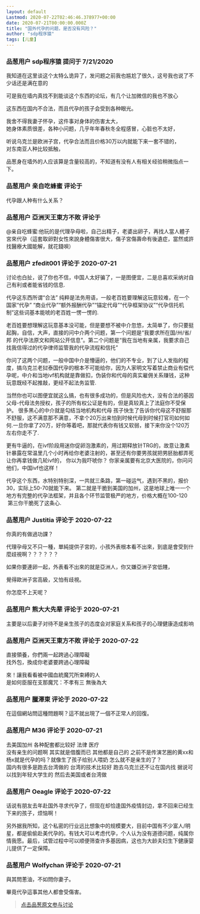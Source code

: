 ```yaml
---
layout: default
Lastmod: 2020-07-22T02:46:46.378977+00:00
date: 2020-07-21T00:00:00.000Z
title: "国外代孕的问题，是否没有风险？"
author: "sdp程序猿"
tags: [儿童]
---
```



### 品葱用户 **sdp程序猿** 提问于 7/21/2020
    
我知道在这里谈这个太特么诡异了，发问题之前我也尴尬了很久，这号我也说了不少话还是满在意的  
  
可是我在墙内真找不到能谈这个东西的论坛，有几个让加微信的我也不放心  
  
这东西在国内不合法，而且代孕的孩子会受到各种眼光。  
  
我舍不得我妻子怀孕，这件事对身体的伤害太大，  
她身体素质很差，各种小问题，几乎年年春秋冬全程感冒，心脏也不太好，  
  
  
听说乌克兰是欧洲子宫，代孕合法而且价格30万以内就能下来一套不错的，  
对东南亚人种比较抵触，  
  
  
品葱身在墙外的人应该算是含量较高的，不知道有没有人有相关经验稍微指点一下。
    
                

### 品葱用户 **亲自吃蜂蜜** 评论于 
        
代孕跟人种有什么关系？
        
                

### 品葱用户 **亞洲天王東方不敗** 评论于 
        
@亲自吃蜂蜜:他玩的是代理孕母啦，自己出精子，老婆出卵子，再找人當人體子宮來代孕（這套取卵對女性來說身體傷害很大，傷子宮傷壽命有後遺症，當然或許找醫療大國能解，就花錢唄）
        
                

### 品葱用户 **zfedit001** 评论于 2020-07-21
        
讨论也白扯，说了你也不信，中国人太好骗了，一是图便宜，二是总喜欢采纳对自己有利或者能省钱的信息.   
  
代孕这东西所谓“合法” 纯粹是法务用语，一般老百姓要理解这玩意较难，在一个国家“代孕” “商业代孕”“额外报酬代孕”“锚定代母”“代孕框架协议”“代孕信托机制”这些词基本能唬的老百姓一愣一愣的.  
  
老百姓要想理解这玩意基本没可能，但是要想不被中介忽悠，太简单了，你只要挺起胸，自信，大声，直接的问中介两个问题，第一个问题是“我要求所在国/州/省/邦 的代孕法原文和网站公开信息”。第二个问题是“我在当地有亲属，我要求自己找我信得过的代孕律师监管我的代孕流程和信托”  
  
你问了这两个问题，一般中国中介是懵逼的，他们的不专业，到了让人发指的程度，搞乌克兰老挝泰国代孕的根本不可能给你，因为人家明文写着禁止商业有偿代孕呢，中介和当地ivf机构就是靠做扣，伪装你和代母的真实雇佣关系赚钱，这种玩意既经不起推敲，更经不起法务监管.  
  
当然你也可以图便宜就这么搞，也有很多成功的，但是风险也大，没有合法的基因父母-代母法务授权，孩子的所有权公证是有的，但是真较真上了法庭你不受保护。 很多黑心的中介就是勾结当地机构和代母 孩子快生了告诉你代母这不舒服那不舒服，这不满意那不满意，不拿个20万出来怕到时候代母到时候打官司如何如何.一旦你拿了20万，好你等着吧，那就代表你有钱又软弱，接下来你没个120万左右你走不了.  
  
更有牛逼的，在ivf阶段用迷你促卵泡激素的，用过期释放针TRG的，故意让激素针暴露在常温里几个小时再给你老婆注射的，甚至还有你要男孩就把男胚胎都弄死让你再拿钱做几轮ivf的， 你以为我吓唬你？ 你家亲属要有北京大医院的，你问问他们，中国ivf也这样！  
  
代孕这个东西，水特别特别深，一共就三条路，第一碰运气，遇到不黑的，报价30，实际上50-70就能下来。 第二就是干脆到美国的加州，这是地球上唯一一个地方有完整的代孕法框架，并且各个环节监管极严的地方，价格大概在100-120  第三你干脆死了这条心.
        
                

### 品葱用户 **Justitia** 评论于 2020-07-22
        
你真的有做過功課？  
  
代理孕母又不只一種，單純提供子宮的，小孩外表根本看不出來，到底是會受到什麼歧視啊？？？？？？  
  
如果你要連卵一起，外表看不出來的就是亞洲人，你又嫌亞洲子宮低賤，  
  
覺得歐洲子宮高級，又怕有歧視。  
  
你怎麼不上天呢？
        
                

### 品葱用户 **熊大大先辈** 评论于 2020-07-21
        
主要是以后妻子对待不是亲生孩子的态度会对家庭关系和孩子的心理健康造成影响
        
                

### 品葱用户 **亞洲天王東方不敗** 评论于 2020-07-22
        
直接領養，你們兩一起跨過心理障礙  
找外包，換成你老婆要跨過心理障礙  
  
來！讓我看看被中國血統魔咒所束縛的人  
是如何臣服在支那魔咒：不孝有三 無後為大
        
                

### 品葱用户 **臘澤東** 评论于 2020-07-22
        
在這個網站問這種問題啊？這不就出現了一個不正常人的回復。
        
                

### 品葱用户 **M36** 评论于 2020-07-21
        
去美国加州 各种配套都比较好 法律 医疗  
没有亲生的问题啊 其实就是借腹而已 其他都是自己的 之前不是传演艺圈的黄xx和杨x就是代孕的吗？就像生了孩子给别人喂奶 怎么就不是亲生的了？  
国内有很多是跑去台湾做的 台湾的技术比较好 跑去乌克兰还不让在国内找 据说可以找到年轻大学生的 然后去美国或者台湾做
        
                

### 品葱用户 **Oeagle** 评论于 2020-07-22
        
话说有朋友去年赴国外寻求代孕了，但现在却恰逢国外疫情封边，拿不回来已经生下来的孩子，烦恼啊！  
  
另外据我所知，这个私密的行业远比想象中的规模要大，目前中国有不少富人/明星，都是偷偷赴美代孕的。有钱大可以考虑代孕，个人认为没有道德问题，纯属你情我愿。最后，试管过程中可以顺便筛查许多基因病，这也为大龄夫妇生下健康婴儿提供了一定保障。
        
                

### 品葱用户 **Wolfychan** 评论于 2020-07-21
        
與其問蔥油，不如問你妻子。  
  
畢竟代孕這事其他人都會受傷害。
        
                





> [点击品葱原文参与讨论](https://pincong.rocks/question/28772)

